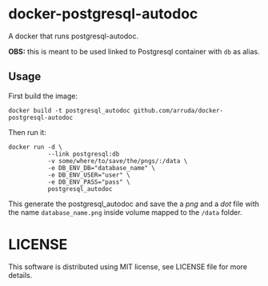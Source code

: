 docker-postgresql-autodoc
==============

A docker that runs postgresql-autodoc.

**OBS:** this is meant to be used linked to Postgresql container with `db` as alias.

Usage
-----

First build the image:

    docker build -t postgresql_autodoc github.com/arruda/docker-postgresql-autodoc

Then run it:

    docker run -d \
               --link postgresql:db
               -v some/where/to/save/the/pngs/:/data \
               -e DB_ENV_DB="database_name" \
               -e DB_ENV_USER="user" \
               -e DB_ENV_PASS="pass" \
               postgresql_autodoc


This generate the postgresql_autodoc and save the a *png* and a *dot* file with the name `database_name.png` inside volume mapped to the `/data` folder.


LICENSE
=============
This software is distributed using MIT license, see LICENSE file for more details.
